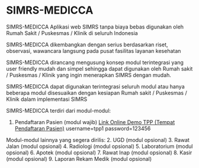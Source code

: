 # SIMRS-MEDICCA
SIMRS-MEDICCA Aplikasi web SIMRS tanpa biaya bebas digunakan oleh Rumah Sakit / Puskesmas / Klinik di seluruh Indonesia

SIMRS-MEDICCA dikembangkan dengan serius berdasarkan riset, observasi, wawancara langsung pada pusat fasilitas layanan kesehatan

SIMRS-MEDICCA dirancang mengusung konsep modul terintegrasi yang user friendly mudah dan simpel sehingga dapat digunakan oleh 
Rumah sakit / Puskesmas / Klinik yang ingin menerapkan SIMRS dengan mudah.

SIMRS-MEDICCA dapat digunakan terintegrasi seluruh modul atau hanya beberapa modul disesuaikan dengan kesiapan 
Rumah sakit / Puskesmas / Klinik dalam implementasi SIMRS

SIMRS-MEDICCA terdiri dari modul-modul:
1. Pendaftaran Pasien (modul wajib)
[Link Online Demo TPP (Tempat Pendaftaran Pasien)](http://www.banuatekno.com/tpp "Online Demo Tempat Pendaftaran Pasien")
username=tpp1
password=123456

Modul-modul lainnya yang segera dirilis:
2. UGD (modul opsional)
3. Rawat Jalan (modul opsional)
4. Radiologi (modul opsional)
5. Laboratorium (modul opsional)
6. Apotek (modul opsional)
7. Rawat Inap (modul opsional)
8. Kasir (modul opsional)
9. Laporan Rekam Medik (modul opsional)
